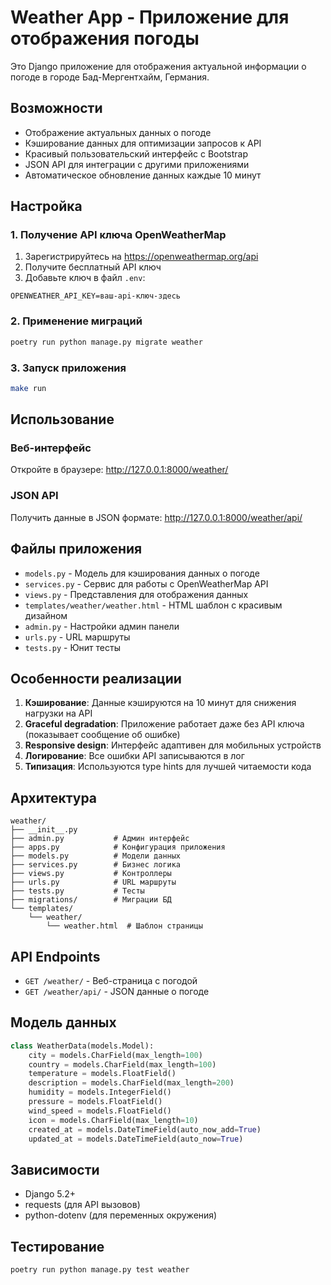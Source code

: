 # Weather App - Приложение для отображения погоды

Это Django приложение для отображения актуальной информации о погоде в городе Бад-Мергентхайм, Германия.

## Возможности

- Отображение актуальных данных о погоде
- Кэширование данных для оптимизации запросов к API
- Красивый пользовательский интерфейс с Bootstrap
- JSON API для интеграции с другими приложениями
- Автоматическое обновление данных каждые 10 минут

## Настройка

### 1. Получение API ключа OpenWeatherMap

1. Зарегистрируйтесь на https://openweathermap.org/api
2. Получите бесплатный API ключ
3. Добавьте ключ в файл `.env`:

```env
OPENWEATHER_API_KEY=ваш-api-ключ-здесь
```

### 2. Применение миграций

```bash
poetry run python manage.py migrate weather
```

### 3. Запуск приложения

```bash
make run
```

## Использование

### Веб-интерфейс

Откройте в браузере: http://127.0.0.1:8000/weather/

### JSON API

Получить данные в JSON формате: http://127.0.0.1:8000/weather/api/

## Файлы приложения

- `models.py` - Модель для кэширования данных о погоде
- `services.py` - Сервис для работы с OpenWeatherMap API
- `views.py` - Представления для отображения данных
- `templates/weather/weather.html` - HTML шаблон с красивым дизайном
- `admin.py` - Настройки админ панели
- `urls.py` - URL маршруты
- `tests.py` - Юнит тесты

## Особенности реализации

1. **Кэширование**: Данные кэшируются на 10 минут для снижения нагрузки на API
2. **Graceful degradation**: Приложение работает даже без API ключа (показывает сообщение об ошибке)
3. **Responsive design**: Интерфейс адаптивен для мобильных устройств
4. **Логирование**: Все ошибки API записываются в лог
5. **Типизация**: Используются type hints для лучшей читаемости кода

## Архитектура

```
weather/
├── __init__.py
├── admin.py           # Админ интерфейс
├── apps.py            # Конфигурация приложения
├── models.py          # Модели данных
├── services.py        # Бизнес логика
├── views.py           # Контроллеры
├── urls.py            # URL маршруты
├── tests.py           # Тесты
├── migrations/        # Миграции БД
└── templates/
    └── weather/
        └── weather.html  # Шаблон страницы
```

## API Endpoints

- `GET /weather/` - Веб-страница с погодой
- `GET /weather/api/` - JSON данные о погоде

## Модель данных

```python
class WeatherData(models.Model):
    city = models.CharField(max_length=100)
    country = models.CharField(max_length=100) 
    temperature = models.FloatField()
    description = models.CharField(max_length=200)
    humidity = models.IntegerField()
    pressure = models.FloatField()
    wind_speed = models.FloatField()
    icon = models.CharField(max_length=10)
    created_at = models.DateTimeField(auto_now_add=True)
    updated_at = models.DateTimeField(auto_now=True)
```

## Зависимости

- Django 5.2+
- requests (для API вызовов)
- python-dotenv (для переменных окружения)

## Тестирование

```bash
poetry run python manage.py test weather
```
